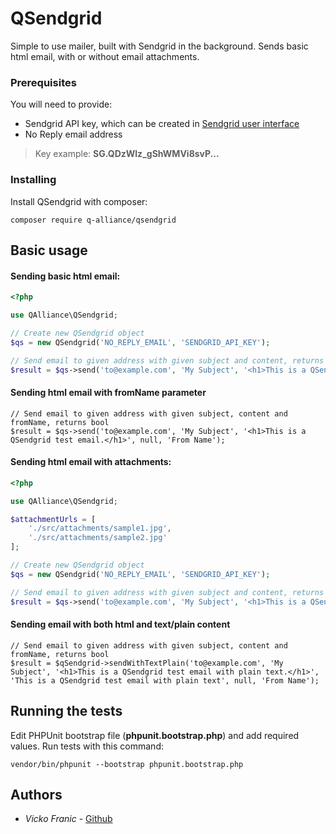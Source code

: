 # QSendgrid

Simple to use mailer, built with Sendgrid in the background.
Sends basic html email, with or without email attachments.

### Prerequisites

You will need to provide:
- Sendgrid API key, which can be created in [Sendgrid user interface](https://app.sendgrid.com/settings/api_keys)
- No Reply email address

> Key example: **SG.QDzWlz_gShWMVi8svP...**

### Installing

Install QSendgrid with composer:

```
composer require q-alliance/qsendgrid
```

## Basic usage

#### Sending basic html email:

```php
<?php

use QAlliance\QSendgrid;

// Create new QSendgrid object
$qs = new QSendgrid('NO_REPLY_EMAIL', 'SENDGRID_API_KEY');

// Send email to given address with given subject and content, returns bool
$result = $qs->send('to@example.com', 'My Subject', '<h1>This is a QSendgrid test email.</h1>');
```

#### Sending html email with fromName parameter
```
// Send email to given address with given subject, content and fromName, returns bool
$result = $qs->send('to@example.com', 'My Subject', '<h1>This is a QSendgrid test email.</h1>', null, 'From Name');
```

#### Sending html email with attachments:

```php
<?php

use QAlliance\QSendgrid;

$attachmentUrls = [
	'./src/attachments/sample1.jpg',
	'./src/attachments/sample2.jpg'
];

// Create new QSendgrid object
$qs = new QSendgrid('NO_REPLY_EMAIL', 'SENDGRID_API_KEY');

// Send email to given address with given subject and content, returns bool
$result = $qs->send('to@example.com', 'My Subject', '<h1>This is a QSendgrid test email with attachments.</h1>', $attachmentUrls);
```

#### Sending email with both html and text/plain content
```
// Send email to given address with given subject, content and fromName, returns bool
$result = $qSendgrid->sendWithTextPlain('to@example.com', 'My Subject', '<h1>This is a QSendgrid test email with plain text.</h1>', 'This is a QSendgrid test email with plain text', null, 'From Name');
```

## Running the tests

Edit PHPUnit bootstrap file (**phpunit.bootstrap.php**) and add required values.
Run tests with this command:

 ```
 vendor/bin/phpunit --bootstrap phpunit.bootstrap.php
```

## Authors
* *Vicko Franic* - [Github](https://github.com/vickofranic)
